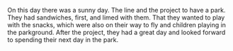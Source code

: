 On this day there was a sunny day. The line and the project to have a park. They had sandwiches, first, and limed with them. That they wanted to play with the snacks, which were also on their way to fly and children playing in the parkground. After the project, they had a great day and looked forward to spending their next day in the park.
